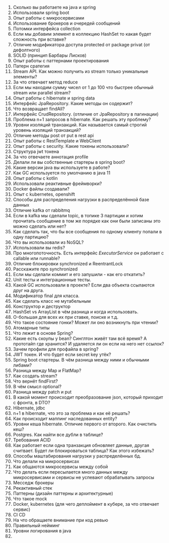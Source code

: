 1. Сколько вы работаете на java и spring
2. Использовали spring boot
3. Опыт работы с микросервисами
4. Использование брокеров и очередей сообщений
5. Потомки интерфейса collection
6. Если мы добавим элемент в коллекцию HashSet то какая будет сложность при вставке?
7. Отличие модификатора доступа protected от package privat (от дефолтного)
8. SOLID (принцип Барбары Лисков)
9. Опыт работы с паттернами проектирования
10. Патерн сратегия
11. Stream API. Как можно получить из stream только уникальные элементы?
12. За что отвечает метод reduce 
13. Если мы находим сумму чисел от 1 до 100 что быстрее обычный stream или parallel stream? 
14. Опыт работы с hibernate и spring data
15. Интерфейс JpaRepository. Какие методы он содержит?
16. Что возвращает findAll?
17. Интерфейс CrudRepository. (отличие от JpaRepository в пагинации)
18. Проблема n+1 запросов в hibernate. Как решать эту проблему?
19. Уровни изоляций транзакций. Как называется самый строгий уровень изоляций транзакций?
20. Отличие методы post от put в rest api
21. Опыт работы с RestTemplate и WebClient
22. Опыт работы с security. Какие токены использовали? 
23. Структура jwt токена
24. За что отвечаете аннотация profile 
25. Делали ли вы собственные стартеры в spring boot?
26. Какие версии java вы используете в работе?
27. Как GC используется по умолчанию в java 11
28. Опыт работы с kotlin
29. Использовали реактивные фреймворки?
30. Docker файлы создавали? 
31. Опыт с kubernetes, openshift
32. Способы для распределения нагрузки в распределённой базе данных
33. Отличие kafka от rabbitmq
34. Если в kafka мы сделали topic, в топике 3 партиции и хотим прочитать сообщение в том же порядке как они были записаны это можно сделать или нет?
35. Как сделать так, что бы все сообщения по одному клиенту попали в одну партицию?
36. Что вы использовали из NoSQL?
37. Использовали вы redis?
38. Про многопоточность. Есть интерфейс _ExecutorService_ он работает с callable или runnable?
39. Отличие блокировки synchronized и ReentrantLock
40. Расскажите про synchronized
41. Если мы сделали коммит и его запушили - как его откатить? 
42. Unit тесты и интеграционные тесты.
43. Какой GC использовали в проекте? Если два объекта ссылаются друг на друга.
44. Модификатор final для класса.
45. Как сделать класс не мутабельным
46. Конструктор и деструктор 
47. HashSet vs ArrayList в чём разница и когда использовать.
48. O-большая для всех их при ставке, поиске и т.д.
49. Что такое состояние гонки? Может ли оно возникнуть при чтении?
50. Атомарные типы
51. Что лежит в основе Spring?
52. Какие есть скоупы у bean? Синглтон живёт там всё время? А прототайп где хранится? И удаляется ли он если на него нет ссылок? 
53. Зачем профили для профайла в spring?
54. JWT токен. И что будет если secret key утёк?
55. Spring boot стартеры. В чём разница между ними и обычными либами?
56. Разница между Map и FlatMap?
57. Как создать stream?
58. Что вернёт findFirst?
59. В чём смысл optional?
60. Разница между patch и put
61. В какой момент происходит преобразование json, который приходит с фронта, в DTO?
62. Hibernate, jdbc
63. n+1 в hibernate, что это за проблема и как её решать?
64. Как происходит маппинг наследованных entity? 
65. Уровни кеша hibernate. Отличие первого от второго. Как очистить кеш?
66. Postgres. Как найти все дубли в таблице?
67. Требования ACID 
68. Как работает если одна транзакция обновляет данные, другая считвает. Будет ли блокироваться таблица? Как этого избежать?
69. Способы маштабирования нагрузки у распределённых бд.
70.  Что делали на микросервисах
71. Как общаются микросервисы между собой
72. Что делать если пересылается много данных между микросервисами и сервисы не успевают обрабатывать запросы 
73. Месседж брокеры 
74. Рекактивный стек
75. Паттерны (дизайн паттерны и архитектурные)
76. Что такое mock
77. Docker, kubernetes (для чего деплоймент в кубере, за что отвечает сервис)
78. CI CD
79. На что обращаете внимание при код ревью 
80. Правильный нейминг
81. Уровни логирования в java 
82. 
